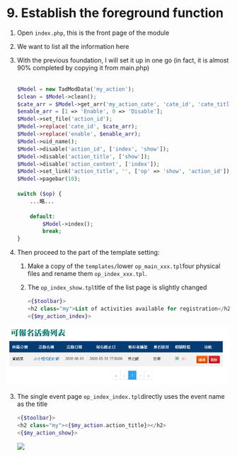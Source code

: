 # 9. Establish the foreground function



1. Open `index.php`, this is the front page of the module
2. We want to list all the information here
3. With the previous foundation, I will set it up in one go \(in fact, it is almost 90% completed by copying it from main.php\)

   ```php

   $Model = new TadModData('my_action');
   $clean = $Model->clean();
   $cate_arr = $Model->get_arr('my_action_cate', 'cate_id', 'cate_title');
   $enable_arr = [1 => 'Enable', 0 => 'Disable'];
   $Model->set_file('action_id');
   $Model->replace('cate_id', $cate_arr);
   $Model->replace('enable', $enable_arr);
   $Model->uid_name();
   $Model->disable('action_id', ['index', 'show']);
   $Model->disable('action_title', ['show']);
   $Model->disable('action_content', ['index']);
   $Model->set_link('action_title', '', ['op' => 'show', 'action_id']);
   $Model->pagebar(10);

   switch ($op) {
       ...略...

       default:
           $Model->index();
           break;
   }
   ```

4. Then proceed to the part of the template setting:
   1. Make a copy of the `templates/`lower `op_main_xxx.tpl`four physical files and rename them `op_index_xxx.tpl`.
   2. The `op_index_show.tpl`title of the list page is slightly changed

      ```php
      <{$toolbar}>
      <h2 class="my">List of activities available for registration</h2>
      <{$my_action_index}>
      ```

[comment]: <> (      ![]&#40;https://campus-xoops.tn.edu.tw/uploads/tad_book3/image/47/%E7%81%AB%E7%8B%90%E6%88%AA%E5%9B%BE_2020-05-29T07-28-03.596Z.png&#41;)
    
![image_1](../.gitbook/assets/image_1.png)

   3. The single event page `op_index_index.tpl`directly uses the event name as the title

      ```php
      <{$toolbar}>
      <h2 class="my"><{$my_action.action_title}></h2>
      <{$my_action_show}>
      ```

      ![](https://campus-xoops.tn.edu.tw/uploads/tad_book3/image/47/%E7%81%AB%E7%8B%90%E6%88%AA%E5%9B%BE_2020-05-29T07-28-36.611Z.png)

